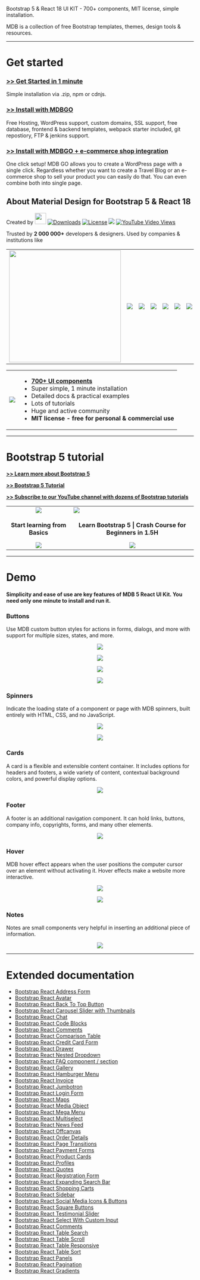 Bootstrap 5 & React 18 UI KIT - 700+ components, MIT license, simple installation.

MDB is a collection of free Bootstrap templates, themes, design tools & resources.

---

# Get started

### [>> Get Started in 1 minute](https://mdbootstrap.com/docs/b5/react/getting-started/installation/)
Simple installation via .zip, npm or cdnjs.
 
### [>> Install with MDBGO](https://mdbgo.com/) 
 Free Hosting, WordPress support, custom domains, SSL support, free database, frontend & backend templates, webpack starter included, git repostiory, FTP & jenkins support.
 
### [>> Install with MDBGO + e-commerce shop integration](https://mdbgo.com/wordpress-shop/)
One click setup! MDB GO allows you to create a WordPress page with a single click.
Regardless whether you want to create a Travel Blog or an e-commerce shop to sell your product you can easily do that. You can even combine both into single page.


## About Material Design for Bootstrap 5 & React 18

<p>Created by <a href="https://mdbootstrap.com"><img height="30" src="https://mdbootstrap.com/img/Marketing/general/logo/medium/mdb-react-r.png"></a>  
<a href="https://npmcharts.com/compare/mdbreact?minimal=true"> <img src="https://img.shields.io/npm/dm/mdbootstrap.svg?label=NPM%20Downloads" alt="Downloads"></a>
<a href="https://github.com/mdbootstrap/mdb-react-ui-kit/blob/master/LICENSE"><img src="https://img.shields.io/badge/license-MIT-green.svg" alt="License"></a>
<a href="https://twitter.com/intent/tweet/?text=Thanks+@mdbootstrap+for+creating+amazing+and+free+Material+Design+for+Bootstrap+5+UI+KIT%20https://mdbootstrap.com/docs/b5/react/&hashtags=javascript,code,webdesign,bootstrap"><img src="https://img.shields.io/twitter/url/http/shields.io.svg?style=social&label=Let%20us%20know%20you%20were%20here%21&"></a>
<a href="https://www.youtube.com/watch?v=c9B4TPnak1A"><img alt="YouTube Video Views" src="https://img.shields.io/youtube/views/c9B4TPnak1A?label=Bootstrap%205%20Tutorial%20Views&style=social"></a></p>

Trusted by <b>2 000 000+</b> developers & designers. Used by companies & institutions like
<table>
  <tbody>
    <tr>
      <td><img width="300" src="https://mdbootstrap.com/img/logo/brands/nasa.png"></td>
      <td><img src="https://mdbootstrap.com/img/logo/brands/nike.png"></td>
      <td><img src="https://mdbootstrap.com/img/logo/brands/amazon.png"></td>
      <td><img src="https://mdbootstrap.com/img/logo/brands/sony.png"></td>
      <td><img src="https://mdbootstrap.com/img/logo/brands/samsung.png">
      <td><img src="https://mdbootstrap.com/img/logo/brands/airbus.png">
      <td><img src="https://mdbootstrap.com/img/logo/brands/yahoo.png">
      <td><img src="https://mdbootstrap.com/img/logo/brands/deloitte.png">
      <td><img src="https://mdbootstrap.com/img/logo/brands/ge.png">
      <td><img src="https://mdbootstrap.com/img/logo/brands/kpmg.png">
      <td><img src="https://mdbootstrap.com/img/logo/brands/unity.png">
      <td><img src="https://mdbootstrap.com/img/logo/brands/ikea.png">
      <td><img src="https://mdbootstrap.com/img/logo/brands/aegon.png">
    </tr>
   </tbody>
</table>

<table>
  <tbody>
    <tr>
      <td>
          <a href="https://mdbootstrap.com/docs/b5/react/" alt="Bootstrap 5" rel="dofollow">
          		<img src="https://mdbootstrap.com/wp-content/themes/mdbootstrap4/content/en/_mdb5/react/about/assets/mdb5-react.jpg">
          </a>
      </td>
      <td>
        <ul>
        <li><b><a href="https://mdbootstrap.com/docs/b5/react/">700+ UI components</a></b></li>          
         <li>Super simple, 1 minute installation</li>
         <li>Detailed docs & practical examples</li>
         <li>Lots of tutorials</li>
         <li>Huge and active community</li>
         <li><b>MIT license - free for personal & commercial use</b></li>
        </ul>
      </td>
    </tr>
   </tbody>
</table>

___

# Bootstrap 5 tutorial

**[>> Learn more about Bootstrap 5](https://mdbootstrap.com/docs/standard/bootstrap-5/)**


**[>> Bootstrap 5 Tutorial](https://mdbootstrap.com/docs/standard/bootstrap-5-tutorial/)**

**[>> Subscribe to our YouTube channel with dozens of Bootstrap tutorials](https://www.youtube.com/c/Mdbootstrap?sub_confirmation=1)**

<table>
  <tbody>
    <tr>
      <td align="center">
         <a href="https://mdbootstrap.com/docs/b5/react/getting-started/" alt="Bootstrap Tutorials" rel="dofollow">
          		<img src="https://mdbootstrap.com/wp-content/uploads/2020/12/learnmore-1.png">
          </a>
      </td>
      <td>
          <a href="https://mdbootstrap.com/docs/standard/bootstrap-5-tutorial/#section-beginner" alt="Bootstrap 5" rel="dofollow">
          		<img src="https://mdbootstrap.com/wp-content/uploads/2020/12/cover-bootstrap-5-1.png">
          </a>
      </td>
    </tr>
     <tr>
        <td align="center">
          <p align="center"><b>Start learning from Basics</b></p>
          <a href="https://mdbootstrap.com/docs/b5/react/getting-started/" alt="Bootstrap 5" rel="dofollow">
          		<img src="https://mdbootstrap.com/wp-content/uploads/2020/12/Screenshot_26.png">
          </a>
         </td>
        <td align="center">
          <p align="center"><b>Learn Bootstrap 5 | Crash Course for Beginners in 1.5H</b></p>
          <a href="https://mdbootstrap.com/docs/standard/bootstrap-5-tutorial/#section-beginner" alt="Bootstrap 5" rel="dofollow">
          		<img src="https://mdbootstrap.com/wp-content/uploads/2020/12/Screenshot_26.png">
          </a>
         </td>
      </tr>
   </tbody>
</table>

---


# Demo

#### Simplicity and ease of use are key features of MDB 5 React UI Kit. You need only one minute to install and run it.

### Buttons

<p>Use MDB custom button styles for actions in forms, dialogs, and more with support for multiple sizes, states, and more.</p>

<a href="https://mdbootstrap.com/docs/b5/react/components/buttons/" alt="Bootstrap 5" rel="dofollow">
  <p align="center">
    <img src="https://mdbootstrap.com/img/Marketing/campaigns/demo-buttons.gif">
  </p>
</a>

<a href="https://mdbootstrap.com/docs/b5/react/components/buttons/" alt="Bootstrap 5" rel="dofollow">
  <p align="center">
    <img src="https://mdbootstrap.com/img/Marketing/campaigns/demo-social-buttons.png">
  </p>
</a>

<a href="https://mdbootstrap.com/docs/b5/react/components/buttons/" alt="Bootstrap 5" rel="dofollow">
  <p align="center">
    <img src="https://mdbootstrap.com/img/Marketing/campaigns/demo-buttons2.png">
  </p>
</a>

<a href="https://mdbootstrap.com/docs/b5/react/components/buttons/" alt="Bootstrap 5" rel="dofollow">
  <p align="center">
    <img src="https://mdbootstrap.com/img/Marketing/campaigns/demo-buttons-outline.gif">
  </p>
</a>

### Spinners

<p>Indicate the loading state of a component or page with MDB spinners, built entirely with HTML, CSS, and no JavaScript.</p>

<a href="https://mdbootstrap.com/docs/b5/react/components/spinners/" alt="Bootstrap 5" rel="dofollow">
  <p align="center">
    <img src="https://mdbootstrap.com/img/Marketing/campaigns/demo-loader.gif">
  </p>
</a>

<a href="https://mdbootstrap.com/docs/b5/react/components/spinners/" alt="Bootstrap 5" rel="dofollow">
  <p align="center">
    <img src="https://mdbootstrap.com/img/Marketing/campaigns/demo-color-spinners.gif">
  </p>
</a>

### Cards

<p>A card is a flexible and extensible content container. It includes options for headers and footers, a wide variety of content, contextual background colors, and powerful display options.</p>

<a href="https://mdbootstrap.com/docs/b5/react/components/cards/" alt="Bootstrap 5" rel="dofollow">
  <p align="center">
    <img src="https://mdbootstrap.com/img/Marketing/campaigns/demo-cards.png">
  </p>
</a>

### Footer

<p>A footer is an additional navigation component. It can hold links, buttons, company info, copyrights, forms, and many other elements.</p>

<a href="https://mdbootstrap.com/docs/b5/react/navigation/footer/" alt="Bootstrap 5" rel="dofollow">
  <p align="center">
    <img src="https://mdbootstrap.com/img/Marketing/campaigns/demo-footer.png">
  </p>
</a>

### Hover

<p>MDB hover effect appears when the user positions the computer cursor over an element without activating it. Hover effects make a website more interactive.</p>

<a href="https://mdbootstrap.com/docs/b5/react/content-styles/hover-effects/" alt="Bootstrap 5" rel="dofollow">
  <p align="center">
    <img src="https://mdbootstrap.com/img/Marketing/campaigns/demo-hover.gif">
  </p>
</a>

<a href="https://mdbootstrap.com/docs/b5/react/content-styles/hover-effects/" alt="Bootstrap 5" rel="dofollow">
  <p align="center">
    <img src="https://mdbootstrap.com/img/Marketing/campaigns/demo-hover2.png">
  </p>
</a>

### Notes

<p>Notes are small components very helpful in inserting an additional piece of information.</p>

<a href="https://mdbootstrap.com/docs/b5/react/content-styles/typography/" alt="Bootstrap 5" rel="dofollow">
  <p align="center">
    <img src="https://mdbootstrap.com/img/Marketing/campaigns/demo-alerts.png">
  </p>
</a>

</table>

---


# Extended documentation

<ul>
<li><a href="https://mdbootstrap.com/docs/react/extended/bootstrap-address-form/">Bootstrap React Address Form</a></li>
<li><a href="https://mdbootstrap.com/docs/react/extended/avatar">Bootstrap React Avatar</a></li>
<li><a href="https://mdbootstrap.com/docs/react/extended/back-to-top">Bootstrap React Back To Top Button</a></li>
<li><a href="https://mdbootstrap.com/docs/react/extended/carousel-with-thumbnails">Bootstrap React Carousel Slider with Thumbnails</a></li>
<li><a href="https://mdbootstrap.com/docs/react/extended/chat/">Bootstrap React Chat</a></li>
<li><a href="https://mdbootstrap.com/docs/react/extended/code/">Bootstrap React Code Blocks</a></li>
<li><a href="https://mdbootstrap.com/docs/react/extended/comments/">Bootstrap React Comments</a></li>
<li><a href="https://mdbootstrap.com/docs/react/extended/comparison-table/">Bootstrap React Comparison Table</a></li>
<li><a href="https://mdbootstrap.com/docs/react/extended/credit-card/">Bootstrap React Credit Card Form</a></li>
<li><a href="https://mdbootstrap.com/docs/react/extended/drawer/">Bootstrap React Drawer</a></li>
<li><a href="https://mdbootstrap.com/docs/react/extended/dropdown-multilevel/">Bootstrap React Nested Dropdown</a></li>
<li><a href="https://mdbootstrap.com/docs/react/extended/faq/">Bootstrap React FAQ component / section</a></li>
<li><a href="https://mdbootstrap.com/docs/react/extended/gallery/">Bootstrap React Gallery</a></li>
<li><a href="https://mdbootstrap.com/docs/react/extended/hamburger-menu/">Bootstrap React Hamburger Menu</a></li>
<li><a href="https://mdbootstrap.com/docs/react/extended/invoice/">Bootstrap React Invoice</a></li>
<li><a href="https://mdbootstrap.com/docs/react/extended/jumbotron/">Bootstrap React Jumbotron</a></li>
<li><a href="https://mdbootstrap.com/docs/react/extended/login-form/">Bootstrap React Login Form</a></li>
<li><a href="https://mdbootstrap.com/docs/react/extended/maps/">Bootstrap React Maps</a></li>
<li><a href="https://mdbootstrap.com/docs/react/extended/media-object/">Bootstrap React Media Object</a></li>
<li><a href="https://mdbootstrap.com/docs/react/extended/mega-menu/">Bootstrap React Mega Menu</a></li> 
<li><a href="https://mdbootstrap.com/docs/react/extended/multiselect/">Bootstrap React Multiselect</a></li> 
<li><a href="https://mdbootstrap.com/docs/react/extended/news-feed/">Bootstrap React News Feed</a></li> 
<li><a href="https://mdbootstrap.com/docs/react/extended/offcanvas/">Bootstrap React Offcanvas</a></li> 
<li><a href="https://mdbootstrap.com/docs/react/extended/order-details/">Bootstrap React Order Details</a></li> 
<li><a href="https://mdbootstrap.com/docs/react/extended/page-transitions/">Bootstrap React Page Transitions</a></li> 
<li><a href="https://mdbootstrap.com/docs/react/extended/payment-forms">Bootstrap React Payment Forms</a></li> 
<li><a href="https://mdbootstrap.com/docs/react/extended/product-cards">Bootstrap React Product Cards</a></li> 
<li><a href="https://mdbootstrap.com/docs/react/extended/profiles/">Bootstrap React Profiles</a></li>  
<li><a href="https://mdbootstrap.com/docs/react/extended/quotes">Bootstrap React Quotes</a></li> 
<li><a href="https://mdbootstrap.com/docs/react/extended/registration-form/">Bootstrap React Registration Form</a></li> 
<li><a href="https://mdbootstrap.com/docs/react/extended/search-expanding">Bootstrap React Expanding Search Bar</a></li> 
<li><a href="https://mdbootstrap.com/docs/react/extended/shopping-carts">Bootstrap React Shopping Carts</a></li> 
<li><a href="https://mdbootstrap.com/docs/react/extended/sidebar/">Bootstrap React Sidebar</a></li>  
<li><a href="https://mdbootstrap.com/docs/react/extended/social-media/">Bootstrap React Social Media Icons & Buttons</a></li>  
<li><a href="https://mdbootstrap.com/docs/react/extended/square-buttons/">Bootstrap React Square Buttons</a></li>  
<li><a href="https://mdbootstrap.com/docs/react/extended/testimonial-slider/">Bootstrap React Testimonial Slider</a></li>  
<li><a href="https://mdbootstrap.com/docs/react/extended/select-with-custom-input">Bootstrap React Select With Custom Input</a></li>  
<li><a href="https://mdbootstrap.com/docs/react/extended/comments">Bootstrap React Comments</a></li>  
<li><a href="https://mdbootstrap.com/docs/react/extended/table-search/">Bootstrap React Table Search</a></li>  
<li><a href="https://mdbootstrap.com/docs/react/extended/table-scroll/">Bootstrap React Table Scroll</a></li>  
<li><a href="https://mdbootstrap.com/docs/react/extended/table-responsive/">Bootstrap React Table Responsive</a></li>  
<li><a href="https://mdbootstrap.com/docs/react/extended/table-sort/">Bootstrap React Table Sort</a></li>  
<li><a href="https://mdbootstrap.com/docs/react/extended/panels/">Bootstrap React Panels</a></li>  
<li><a href="https://mdbootstrap.com/docs/react/extended/pagination/">Bootstrap React Pagination</a></li>  
<li><a href="https://mdbootstrap.com/docs/react/extended/gradients/">Bootstrap React Gradients</a></li>  

</ul>
